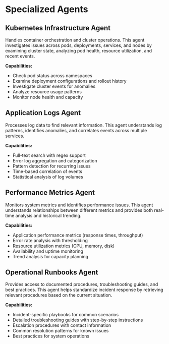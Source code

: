 # Specialized Agents

## Kubernetes Infrastructure Agent

Handles container orchestration and cluster operations. This agent investigates issues across pods, deployments, services, and nodes by examining cluster state, analyzing pod health, resource utilization, and recent events.

**Capabilities:**
- Check pod status across namespaces
- Examine deployment configurations and rollout history
- Investigate cluster events for anomalies
- Analyze resource usage patterns
- Monitor node health and capacity

## Application Logs Agent

Processes log data to find relevant information. This agent understands log patterns, identifies anomalies, and correlates events across multiple services.

**Capabilities:**
- Full-text search with regex support
- Error log aggregation and categorization
- Pattern detection for recurring issues
- Time-based correlation of events
- Statistical analysis of log volumes

## Performance Metrics Agent

Monitors system metrics and identifies performance issues. This agent understands relationships between different metrics and provides both real-time analysis and historical trending.

**Capabilities:**
- Application performance metrics (response times, throughput)
- Error rate analysis with thresholding
- Resource utilization metrics (CPU, memory, disk)
- Availability and uptime monitoring
- Trend analysis for capacity planning

## Operational Runbooks Agent

Provides access to documented procedures, troubleshooting guides, and best practices. This agent helps standardize incident response by retrieving relevant procedures based on the current situation.

**Capabilities:**
- Incident-specific playbooks for common scenarios
- Detailed troubleshooting guides with step-by-step instructions
- Escalation procedures with contact information
- Common resolution patterns for known issues
- Best practices for system operations